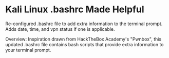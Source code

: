 # Kali Linux .bashrc Made Helpful
 Re-configured .bashrc file to add extra information to the terminal prompt.
Adds date, time, and vpn status if one is applicable.

Overview:
    Inspiration drawn from HackTheBox Academy's "Pwnbox", this updated .bashrc file contains bash scripts that provide extra information to your terminal prompt. 
